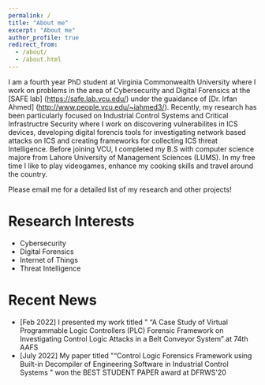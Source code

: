```yaml
---
permalink: /
title: "About me"
excerpt: "About me"
author_profile: true
redirect_from: 
  - /about/
  - /about.html
---
```


I am a fourth year PhD student at Virginia Commonwealth University where I work on problems in the area of Cybersecurity and Digital Forensics at the [SAFE lab] (https://safe.lab.vcu.edu/) under the guaidance of [Dr. Irfan Ahmed] (http://www.people.vcu.edu/~iahmed3/). Recently, my research has been particularly focused on Industrial Control Systems and Critical Infrastructre Security where I work on discovering vulnerabilites in ICS devices, developing digital forencis tools for investigating network based attacks on ICS and creating frameworks for collecting ICS threat Intelligence. Before joining VCU, I completed my B.S with computer science majore from Lahore University of Management Sciences (LUMS). In my free time I like to play videogames, enhance my cooking skills and travel around the country. 

Please email me for a detailed list of my research and other projects!

Research Interests
======
* Cybersecurity
* Digital Forensics
* Internet of Things
* Threat Intelligence

Recent News
======
* [Feb 2022] I presented my work titled " “A Case Study of Virtual Programmable Logic Controllers 
  (PLC) Forensic Framework on Investigating Control Logic Attacks in a Belt Conveyor System” at 74th AAFS
* [July 2022] My paper titled "“Control Logic Forensics Framework using
Built-in Decompiler of Engineering Software in Industrial Control Systems " won the BEST STUDENT PAPER award at DFRWS'20


